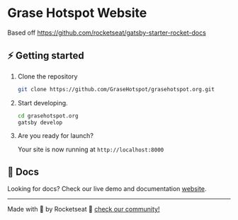 # Grase Hotspot Website

Based off https://github.com/rocketseat/gatsby-starter-rocket-docs

## ⚡️ Getting started

1. Clone the repository

   ```sh
   git clone https://github.com/GraseHotspot/grasehotspot.org.git
   ```

2. Start developing.

   ```sh
   cd grasehotspot.org
   gatsby develop
   ```

3. Are you ready for launch?

   Your site is now running at `http://localhost:8000`

## 📄 Docs

Looking for docs? Check our live demo and documentation [website](https://rocketdocs.netlify.app).

---

Made with 💜 by Rocketseat :wave: [check our community!](https://discordapp.com/invite/gCRAFhc)
